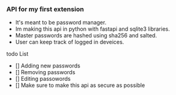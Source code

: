 ### API for my first extension
- It's meant to be password manager.
- Im making this api in python with fastapi and sqlite3 libraries.
- Master passwords are hashed using sha256 and salted.
- User can keep track of logged in deveices.


todo List
 - [] Adding new passwords 
 - [] Removing passwords
 - [] Editing passowords
 - [] Make sure to make this api as secure as possible